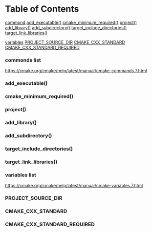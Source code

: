 # Table of Contents

[commond](#commonds-list)
    [add_executable()](#add_executable())
    [cmake_minimum_required()](#cmake_minimum_required())
    [project()](#project())
    [add_library()](#add_library())
    [add_subdirectory()](#add_subdirectory())
    [target_include_directories()](#target_include_directories())
    [target_link_libraries()](#target_link_libraries())
    [](#)
    [](#)
    [](#)
    [](#)
    [](#)
    [](#)
    [](#)
    [](#)
    [](#)

[variables](#variables-list)
    [PROJECT_SOURCE_DIR](#PROJECT_SOURCE_DIR)
    [CMAKE_CXX_STANDARD](#CMAKE_CXX_STANDARD)
    [CMAKE_CXX_STANDARD_REQUIRED](#CMAKE_CXX_STANDARD_REQUIRED)
    [](#)
    [](#)
    [](#)
    [](#)
    [](#)
    [](#)
    [](#)

### commonds list
https://cmake.org/cmake/help/latest/manual/cmake-commands.7.html

### add_executable()
### cmake_minimum_required()
### project()
### add_library()
### add_subdirectory()
### target_include_directories()
### target_link_libraries()
### 
### 
### 
### 
### 
### 
### 
### 
### 
### 
### 



### variables list
https://cmake.org/cmake/help/latest/manual/cmake-variables.7.html

### PROJECT_SOURCE_DIR
### CMAKE_CXX_STANDARD
### CMAKE_CXX_STANDARD_REQUIRED
### 
### 
### 
### 
### 
### 
### 
### 
### 
### 
### 
### 
### 
### 
